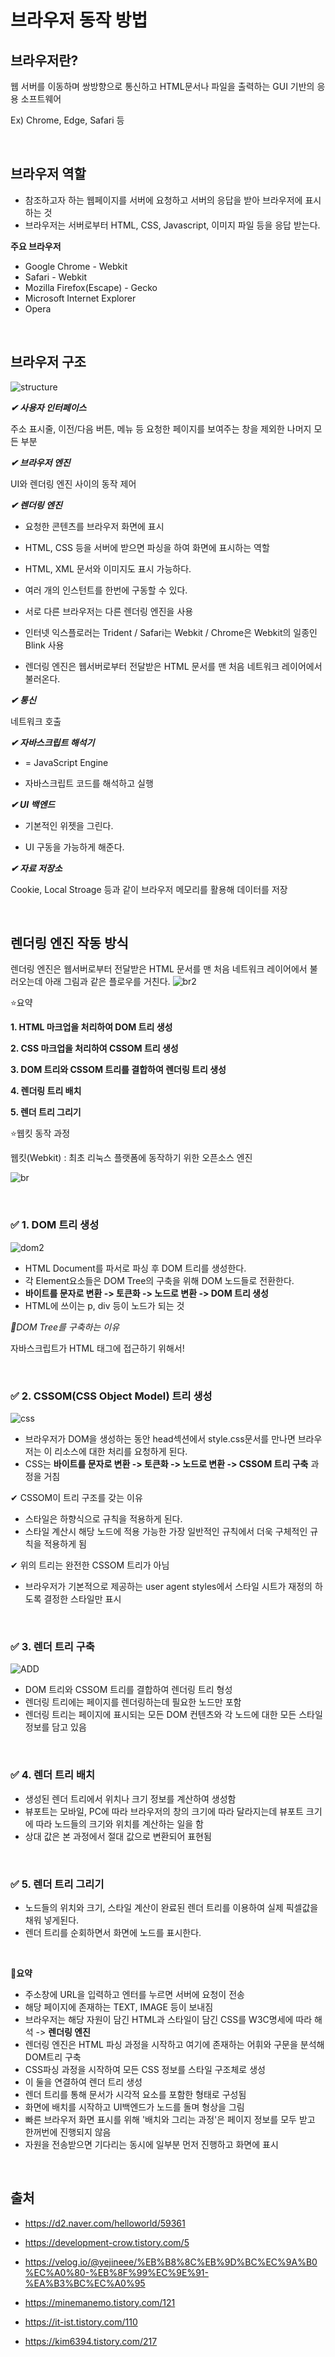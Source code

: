 
  

# 브라우저 동작 방법

## 브라우저란?

웹 서버를 이동하며 쌍방향으로 통신하고 HTML문서나 파일을 출력하는 GUI 기반의 응용 소프트웨어

Ex) Chrome, Edge, Safari 등  

<br>

## 브라우저 역할 
- 참조하고자 하는 웹페이지를 서버에 요청하고 서버의 응답을 받아 브라우저에 표시하는 것 
- 브라우저는 서버로부터 HTML, CSS, Javascript, 이미지 파일 등을 응답 받는다.

**주요 브라우저**
- Google Chrome - Webkit
- Safari - Webkit
- Mozilla Firefox(Escape) - Gecko
- Microsoft Internet Explorer
- Opera

<br>

## 브라우저 구조

![structure](https://user-images.githubusercontent.com/63101648/128285242-7dff4553-6f95-42e4-b123-edca161fd109.png)


***✔ 사용자 인터페이스***

  

주소 표시줄, 이전/다음 버튼, 메뉴 등 요청한 페이지를 보여주는 창을 제외한 나머지 모든 부분

  

***✔ 브라우저 엔진***

  

UI와 렌더링 엔진 사이의 동작 제어

  

***✔ 렌더링 엔진***

- 요청한 콘텐츠를 브라우저 화면에 표시

- HTML, CSS 등을 서버에 받으면 파싱을 하여 화면에 표시하는 역할
- HTML, XML 문서와 이미지도 표시 가능하다.
- 여러 개의 인스턴트를 한번에 구동할 수 있다. 
- 서로 다른 브라우저는 다른 렌더링 엔진을 사용
- 인터넷 익스플로러는 Trident / Safari는 Webkit / Chrome은 Webkit의 일종인 Blink 사용
- 렌더링 엔진은 웹서버로부터 전달받은 HTML 문서를 맨 처음 네트워크 레이어에서 불러온다.

  

***✔ 통신***

  

네트워크 호출

  

***✔ 자바스크립트 해석기***

- = JavaScript Engine

- 자바스크립트 코드를 해석하고 실행

  

***✔ UI 백엔드***

- 기본적인 위젯을 그린다.

- UI 구동을 가능하게 해준다.

  

***✔ 자료 저장소***

  

Cookie, Local Stroage 등과 같이 브라우저 메모리를 활용해 데이터를 저장

<br>

## 렌더링 엔진 작동 방식
렌더링 엔진은 웹서버로부터 전달받은 HTML 문서를 맨 처음 네트워크 레이어에서 불러오는데 아래 그림과 같은 플로우를 거친다. 
![br2](https://user-images.githubusercontent.com/63101648/128288265-21bf4ec8-5a67-4de3-b9f4-0089b2a69412.png)

⭐요약 

 **1. HTML 마크업을 처리하여 DOM 트리 생성** 
 
 **2. CSS 마크업을 처리하여 CSSOM 트리 생성**
 
 **3. DOM 트리와 CSSOM 트리를 결합하여 렌더링 트리 생성**
 
 **4. 렌더링 트리 배치**
 
 **5. 렌더 트리 그리기**

⭐웹킷 동작 과정 

웹킷(Webkit) : 최초 리눅스 플랫폼에 동작하기 위한 오픈소스 엔진

![br](https://user-images.githubusercontent.com/63101648/128288241-de080cae-e1b2-4b6d-be84-16ab9d76ac06.png)

<br>


 ### **✅ 1. DOM 트리 생성**

![dom2](https://user-images.githubusercontent.com/63101648/128442930-7a21648c-030c-4c02-a92e-1a5639ea4d65.png)

 - HTML Document를 파서로 파싱 후 DOM 트리를 생성한다.
 - 각 Element요소들은 DOM Tree의 구축을 위해 DOM 노드들로 전환한다.
 - **바이트를 문자로 변환 -> 토큰화 -> 노드로 변환 -> DOM 트리 생성**  
 - HTML에 쓰이는  p, div 등이 노드가 되는 것 

 *🔆DOM Tree를 구축하는 이유*
 
 자바스크립트가 HTML 태그에 접근하기 위해서! 

<br>

### **✅ 2. CSSOM(CSS Object Model) 트리 생성**

![css](https://user-images.githubusercontent.com/63101648/128442354-a898933e-47a0-47c0-be1b-f841c41dcc5a.png)

- 브라우저가 DOM을 생성하는 동안 head섹션에서 style.css문서를 만나면 브라우저는 이 리소스에 대한 처리를 요청하게 된다. 
- CSS는 **바이트를 문자로 변환 -> 토큰화 -> 노드로 변환 -> CSSOM 트리 구축** 과정을 거침

✔ CSSOM이 트리 구조를 갖는 이유
- 스타일은 하향식으로 규칙을 적용하게 된다.
- 스타일 계산시 해당 노드에 적용 가능한 가장 일반적인 규칙에서 더욱 구체적인 규칙을 적용하게 됨

✔ 위의 트리는 완전한 CSSOM 트리가 아님
- 브라우저가 기본적으로 제공하는 user agent styles에서 스타일 시트가 재정의 하도록 결정한 스타일만 표시 

<br>

### **✅ 3. 렌더 트리 구축**

![ADD](https://user-images.githubusercontent.com/63101648/128443156-287aa497-1071-4b22-be2c-c3485d15dfe0.png)

 - DOM 트리와 CSSOM 트리를 결합하여 렌더링 트리 형성
 - 렌더링 트리에는 페이지를 렌더링하는데 필요한 노드만 포함
 - 렌더링 트리는 페이지에 표시되는 모든 DOM 컨텐츠와 각 노드에 대한 모든 스타일 정보를 담고 있음 
  

<br>

 ### **✅ 4. 렌더 트리 배치**

- 생성된 렌더 트리에서 위치나 크기 정보를 계산하여 생성함
- 뷰포트는 모바일, PC에 따라 브라우저의 창의 크기에 따라 달라지는데 뷰포트 크기에 따라 노드들의 크기와 위치를 계산하는 일을 함 
- 상대 값은 본 과정에서 절대 값으로 변환되어 표현됨

<br>

### **✅ 5. 렌더 트리 그리기**

- 노드들의 위치와 크기, 스타일 계산이 완료된 렌더 트리를 이용하여 실제 픽셀값을 채워 넣게된다. 
- 렌더 트리를 순회하면서 화면에 노드를 표시한다. 

<br>

🥕**요약**
- 주소창에 URL을 입력하고 엔터를 누르면 서버에 요청이 전송
- 해당 페이지에 존재하는 TEXT, IMAGE 등이 보내짐
- 브라우저는 해당 자원이 담긴 HTML과 스타일이 담긴 CSS를 W3C명세에 따라 해석 -> **렌더링 엔진**
- 렌더링 엔진은 HTML 파싱 과정을 시작하고 여기에 존재하는 어휘와 구문을 분석해 DOM트리 구축
- CSS파싱 과정을 시작하여 모든 CSS 정보를 스타일 구조체로 생성
- 이 둘을 연결하여 렌더 트리 생성
- 렌더 트리를 통해 문서가 시각적 요소를 포함한 형태로 구성됨
- 화면에 배치를 시작하고 UI백엔드가 노드를 돌며 형상을 그림
- 빠른 브라우저 화면 표시를 위해 '배치와 그리는 과정'은 페이지 정보를 모두 받고 한꺼번에 진행되지 않음 
- 자원을 전송받으면 기다리는 동시에 일부분 먼저 진행하고 화면에 표시 
<br>


## 출처

- https://d2.naver.com/helloworld/59361

- https://development-crow.tistory.com/5
- https://velog.io/@yejineee/%EB%B8%8C%EB%9D%BC%EC%9A%B0%EC%A0%80-%EB%8F%99%EC%9E%91-%EA%B3%BC%EC%A0%95
- https://minemanemo.tistory.com/121
- https://it-ist.tistory.com/110
- https://kim6394.tistory.com/217
